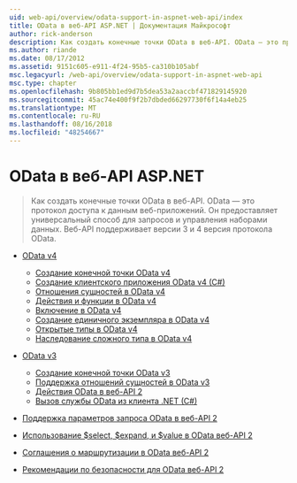```yaml
---
uid: web-api/overview/odata-support-in-aspnet-web-api/index
title: OData в веб-API ASP.NET | Документация Майкрософт
author: rick-anderson
description: Как создать конечные точки OData в веб-API. OData — это протокол доступа к данным веб-приложений. Он предоставляет универсальный способ для запросов и управления наборами данных. Веб-API s...
ms.author: riande
ms.date: 08/17/2012
ms.assetid: 9151c605-e911-4f24-95b5-ca310b105abf
msc.legacyurl: /web-api/overview/odata-support-in-aspnet-web-api
msc.type: chapter
ms.openlocfilehash: 9b805bb1ed9d7b5dea53a2aaccbf471829145920
ms.sourcegitcommit: 45ac74e400f9f2b7dbded66297730f6f14a4eb25
ms.translationtype: MT
ms.contentlocale: ru-RU
ms.lasthandoff: 08/16/2018
ms.locfileid: "48254667"
---
```

<a name="odata-in-aspnet-web-api"></a>OData в веб-API ASP.NET
====================
> Как создать конечные точки OData в веб-API. OData — это протокол доступа к данным веб-приложений. Он предоставляет универсальный способ для запросов и управления наборами данных. Веб-API поддерживает версии 3 и 4 версия протокола OData.


- [OData v4](odata-v4/index.md)

    - [Создание конечной точки OData v4](odata-v4/create-an-odata-v4-endpoint.md)
    - [Создание клиентского приложения OData v4 (C#)](odata-v4/create-an-odata-v4-client-app.md)
    - [Отношения сущностей в OData v4](odata-v4/entity-relations-in-odata-v4.md)
    - [Действия и функции в OData v4](odata-v4/odata-actions-and-functions.md)
    - [Включение в OData v4](odata-v4/odata-containment-in-web-api-22.md)
    - [Создание единичного экземпляра в OData v4](odata-v4/using-a-singleton-in-an-odata-endpoint-in-web-api-22.md)
    - [Открытые типы в OData v4](odata-v4/use-open-types-in-odata-v4.md)
    - [Наследование сложного типа в OData v4](odata-v4/complex-type-inheritance-in-odata-v4.md)
- [OData v3](odata-v3/index.md)

    - [Создание конечной точки OData v3](odata-v3/creating-an-odata-endpoint.md)
    - [Поддержка отношений сущностей в OData v3](odata-v3/working-with-entity-relations.md)
    - [Действия OData в веб-API 2](odata-v3/odata-actions.md)
    - [Вызов службы OData из клиента .NET (C#)](odata-v3/calling-an-odata-service-from-a-net-client.md)
- [Поддержка параметров запроса OData в веб-API 2](supporting-odata-query-options.md)
- [Использование $select, $expand, и $value в OData веб-API 2](using-select-expand-and-value.md)
- [Соглашения о маршрутизации в OData веб-API 2](odata-routing-conventions.md)
- [Рекомендации по безопасности для OData веб-API 2](odata-security-guidance.md)
